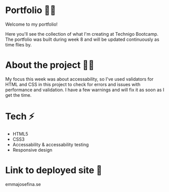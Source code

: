 # Portfolio 🧑‍🎨

Welcome to my portfolio!

Here you'll see the collection of what I'm creating at Technigo Bootcamp. The portfolio was built during week 8 and will be updated continuously as time flies by.

# About the project 👩‍💻

My focus this week was about accessability, so I've used validators for HTML and CSS in this project to check for errors and issues with performance and validation. I have a few warnings and will fix it as soon as I get the time.

# Tech ⚡

- HTML5
- CSS3
- Accessability & accessability testing
- Responsive design

# Link to deployed site 📱

emmajosefina.se
